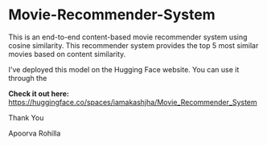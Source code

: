 # Movie-Recommender-System
This is an end-to-end content-based movie recommender system using cosine similarity. This recommender system provides the top 5 most similar movies based on content similarity.

I've deployed this model on the Hugging Face website. You can use it through the 

**Check it out here:** https://huggingface.co/spaces/iamakashjha/Movie_Recommender_System

Thank You

Apoorva Rohilla

